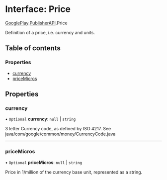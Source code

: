 # Interface: Price

[GooglePlay](../modules/CdvPurchase.GooglePlay.md).[PublisherAPI](../modules/CdvPurchase.GooglePlay.PublisherAPI.md).Price

Definition of a price, i.e. currency and units.

## Table of contents

### Properties

- [currency](CdvPurchase.GooglePlay.PublisherAPI.Price.md#currency)
- [priceMicros](CdvPurchase.GooglePlay.PublisherAPI.Price.md#pricemicros)

## Properties

### currency

• `Optional` **currency**: ``null`` \| `string`

3 letter Currency code, as defined by ISO 4217. See java/com/google/common/money/CurrencyCode.java

___

### priceMicros

• `Optional` **priceMicros**: ``null`` \| `string`

Price in 1/million of the currency base unit, represented as a string.
